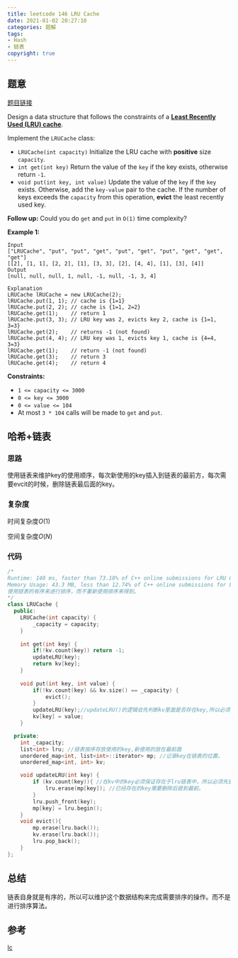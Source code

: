 ```yaml
---
title: leetcode 146 LRU Cache
date: 2021-01-02 20:27:10
categories: 题解
tags:
- Hash
- 链表
copyright: true
---
```


## 题意

[题目链接](https://leetcode.com/problems/lru-cache/)

Design a data structure that follows the constraints of a **[Least Recently Used (LRU) cache](https://en.wikipedia.org/wiki/Cache_replacement_policies#LRU)**.

Implement the `LRUCache` class:

- `LRUCache(int capacity)` Initialize the LRU cache with **positive** size `capacity`.
- `int get(int key)` Return the value of the `key` if the key exists, otherwise return `-1`.
- `void put(int key, int value)` Update the value of the `key` if the `key` exists. Otherwise, add the `key-value` pair to the cache. If the number of keys exceeds the `capacity` from this operation, **evict** the least recently used key.

**Follow up:**
Could you do `get` and `put` in `O(1)` time complexity?

 

**Example 1:**

```
Input
["LRUCache", "put", "put", "get", "put", "get", "put", "get", "get", "get"]
[[2], [1, 1], [2, 2], [1], [3, 3], [2], [4, 4], [1], [3], [4]]
Output
[null, null, null, 1, null, -1, null, -1, 3, 4]

Explanation
LRUCache lRUCache = new LRUCache(2);
lRUCache.put(1, 1); // cache is {1=1}
lRUCache.put(2, 2); // cache is {1=1, 2=2}
lRUCache.get(1);    // return 1
lRUCache.put(3, 3); // LRU key was 2, evicts key 2, cache is {1=1, 3=3}
lRUCache.get(2);    // returns -1 (not found)
lRUCache.put(4, 4); // LRU key was 1, evicts key 1, cache is {4=4, 3=3}
lRUCache.get(1);    // return -1 (not found)
lRUCache.get(3);    // return 3
lRUCache.get(4);    // return 4
```

 

**Constraints:**

- `1 <= capacity <= 3000`
- `0 <= key <= 3000`
- `0 <= value <= 104`
- At most `3 * 104` calls will be made to `get` and `put`.

## 哈希+链表

### 思路

使用链表来维护key的使用顺序，每次新使用的key插入到链表的最前方，每次需要evcit的时候，删除链表最后面的key。

### 复杂度

时间复杂度$O(1)$

空间复杂度$O(N)$

### 代码

```cc
/*
Runtime: 140 ms, faster than 73.18% of C++ online submissions for LRU Cache.
Memory Usage: 43.3 MB, less than 12.74% of C++ online submissions for LRU Cache.
使用链表的有序来进行排序，而不重新使用排序来得到。
*/
class LRUCache {
  public:
    LRUCache(int capacity) {
        _capacity = capacity;
    }
    
    int get(int key) {
        if(!kv.count(key)) return -1;
        updateLRU(key);
        return kv[key];
    }
    
    void put(int key, int value) {
        if(!kv.count(key) && kv.size() == _capacity) {
            evict();
        }
        updateLRU(key);//updateLRU()的逻辑会先判断kv里面是否存在key,所以必须先执行updateLRU的操作，再往kv中插入，顺序不能乱。
        kv[key] = value;        
    }

  private:
    int _capacity;
    list<int> lru; //链表按序存放使用的key,新使用的放在最前面
    unordered_map<int, list<int>::iterator> mp; //记录key在链表的位置。
    unordered_map<int, int> kv;

    void updateLRU(int key) { 
        if (kv.count(key)){ //在kv中的key必须保证存在于lru链表中，所以必须先更新lru再插入新的key在kv中。
            lru.erase(mp[key]); //已经存在的key需要删除后提到最前。
        }
        lru.push_front(key); 
        mp[key] = lru.begin();
    }
    void evict(){
        mp.erase(lru.back());
        kv.erase(lru.back());
        lru.pop_back();
    }
};
```

## 总结

链表自身就是有序的，所以可以维护这个数据结构来完成需要排序的操作。而不是进行排序算法。

## 参考

[lc](https://leetcode.com/problems/lru-cache/discuss/45976/C%2B%2B11-code-74ms-Hash-table-%2B-List)